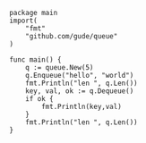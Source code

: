         package main
        import(
            "fmt"
            "github.com/gude/queue"
        )

        func main() {
            q := queue.New(5)
            q.Enqueue("hello", "world")
            fmt.Println("len ", q.Len())
            key, val, ok := q.Dequeue()
            if ok {
                fmt.Println(key,val)
            }
            fmt.Println("len ", q.Len())
        }
